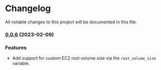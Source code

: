 # Changelog

All notable changes to this project will be documented in this file.

### [0.0.6](https://github.com/rundeck-io/terraform-aws-ec2-rundeck/compare/v0.0.5...v0.0.6) (2023-02-09)

### Features

* Add support for custom EC2 root volume size via the `root_volume_size` variable.
